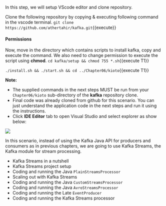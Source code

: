 In this step, we will setup VScode editor and clone repository.

Clone the following repository by copying & executing following command in the vscode terminal.
`git clone https://github.com/athertahir/kafka.git`{{execute}}

#### Permissions
Now, move in the directory which contains scripts to install kafka, copy and execute the command. We also need to change permission to execute the script using **chmod**.
`cd kafka/setup && chmod 755 *.sh`{{execute T1}} 

`./install.sh && ./start.sh && cd ../Chapter06/kioto`{{execute T1}} 

**Note:**
- The supplied commands in the next steps MUST be run from your `Chapter06/kioto` sub-directory of the **kafka** repository clone.
- Final code was already cloned from github for this scenario. You can just understand the application code in the next steps and run it using the instructions.
- Click **IDE Editor** tab to open Visual Studio and select explorer as show below:

![](https://github.com/fenago/katacoda-scenarios/raw/master/apache-kafka/1.JPG)


In this scenario, instead of using the Kafka Java API for producers and consumers as in previous chapters, we are going to use Kafka Streams, the Kafka module for stream processing.

- Kafka Streams in a nutshell
- Kafka Streams project setup
- Coding and running the Java `PlainStreamsProcessor`
- Scaling out with Kafka Streams
- Coding and running the Java `CustomStreamsProcessor`
- Coding and running the Java `AvroStreamsProcessor`
- Coding and running the Late `EventProducer`
- Coding and running the Kafka Streams processor